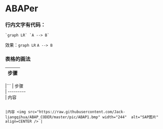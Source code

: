 # ABAPer

### 行内文字有代码：
```
`graph LR` `A --> B`

```
效果：`graph LR` `A --> B`



### 表格的画法

|步骤		|	
|---------	|	 

|```
| 步骤			
| --------- 	 
| 内容
```|

|内容 <img src="https://raw.githubusercontent.com/Jack-liangqihua/ABAP_CODER/master/pic/ABAP1.bmp" width="244"  alt="SAP图片" align=CENTER /> |
 